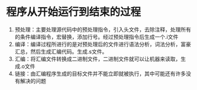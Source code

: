# 程序从开始运行到结束的过程

1. 预处理：主要处理源代码中的预处理指令，引入头文件，去除注释，处理所有的条件编译指令，宏替换，添加行号。经过预处理指令后生成一个.i文件
2. 编译：编译过程所进行的是对预处理后的文件进行语法分析，词法分析，富豪汇总，然后生成汇编代码。生成.s文件。
3. 汇编：将汇编文件转换成二进制文件，二进制文件就可以让机器来读取，生成.o文件
4. 链接：由汇编程序生成的目标文件并不能立即就被执行，其中可能还有许多没有解决的问题

